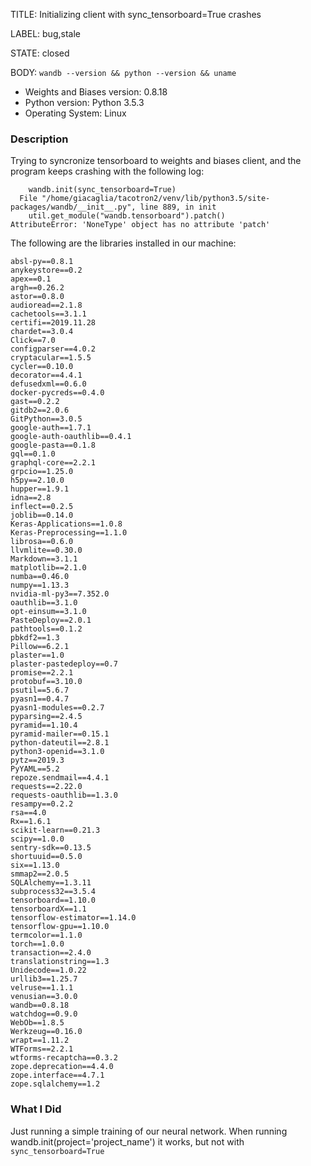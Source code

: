 TITLE:
Initializing client with sync_tensorboard=True crashes

LABEL:
bug,stale

STATE:
closed

BODY:
`wandb --version && python --version && uname`

* Weights and Biases version:  0.8.18
* Python version: Python 3.5.3
* Operating System: Linux

### Description

Trying to syncronize tensorboard to weights and biases client, and the program keeps crashing with the following log:

```
    wandb.init(sync_tensorboard=True)
  File "/home/giacaglia/tacotron2/venv/lib/python3.5/site-packages/wandb/__init__.py", line 889, in init
    util.get_module("wandb.tensorboard").patch()
AttributeError: 'NoneType' object has no attribute 'patch'
```

The following are the libraries installed in our machine:
```
absl-py==0.8.1
anykeystore==0.2
apex==0.1
argh==0.26.2
astor==0.8.0
audioread==2.1.8
cachetools==3.1.1
certifi==2019.11.28
chardet==3.0.4
Click==7.0
configparser==4.0.2
cryptacular==1.5.5
cycler==0.10.0
decorator==4.4.1
defusedxml==0.6.0
docker-pycreds==0.4.0
gast==0.2.2
gitdb2==2.0.6
GitPython==3.0.5
google-auth==1.7.1
google-auth-oauthlib==0.4.1
google-pasta==0.1.8
gql==0.1.0
graphql-core==2.2.1
grpcio==1.25.0
h5py==2.10.0
hupper==1.9.1
idna==2.8
inflect==0.2.5
joblib==0.14.0
Keras-Applications==1.0.8
Keras-Preprocessing==1.1.0
librosa==0.6.0
llvmlite==0.30.0
Markdown==3.1.1
matplotlib==2.1.0
numba==0.46.0
numpy==1.13.3
nvidia-ml-py3==7.352.0
oauthlib==3.1.0
opt-einsum==3.1.0
PasteDeploy==2.0.1
pathtools==0.1.2
pbkdf2==1.3
Pillow==6.2.1
plaster==1.0
plaster-pastedeploy==0.7
promise==2.2.1
protobuf==3.10.0
psutil==5.6.7
pyasn1==0.4.7
pyasn1-modules==0.2.7
pyparsing==2.4.5
pyramid==1.10.4
pyramid-mailer==0.15.1
python-dateutil==2.8.1
python3-openid==3.1.0
pytz==2019.3
PyYAML==5.2
repoze.sendmail==4.4.1
requests==2.22.0
requests-oauthlib==1.3.0
resampy==0.2.2
rsa==4.0
Rx==1.6.1
scikit-learn==0.21.3
scipy==1.0.0
sentry-sdk==0.13.5
shortuuid==0.5.0
six==1.13.0
smmap2==2.0.5
SQLAlchemy==1.3.11
subprocess32==3.5.4
tensorboard==1.10.0
tensorboardX==1.1
tensorflow-estimator==1.14.0
tensorflow-gpu==1.10.0
termcolor==1.1.0
torch==1.0.0
transaction==2.4.0
translationstring==1.3
Unidecode==1.0.22
urllib3==1.25.7
velruse==1.1.1
venusian==3.0.0
wandb==0.8.18
watchdog==0.9.0
WebOb==1.8.5
Werkzeug==0.16.0
wrapt==1.11.2
WTForms==2.2.1
wtforms-recaptcha==0.3.2
zope.deprecation==4.4.0
zope.interface==4.7.1
zope.sqlalchemy==1.2
```

### What I Did

Just running a simple training of our neural network. When running wandb.init(project='project_name') it works, but not with `sync_tensorboard=True`


